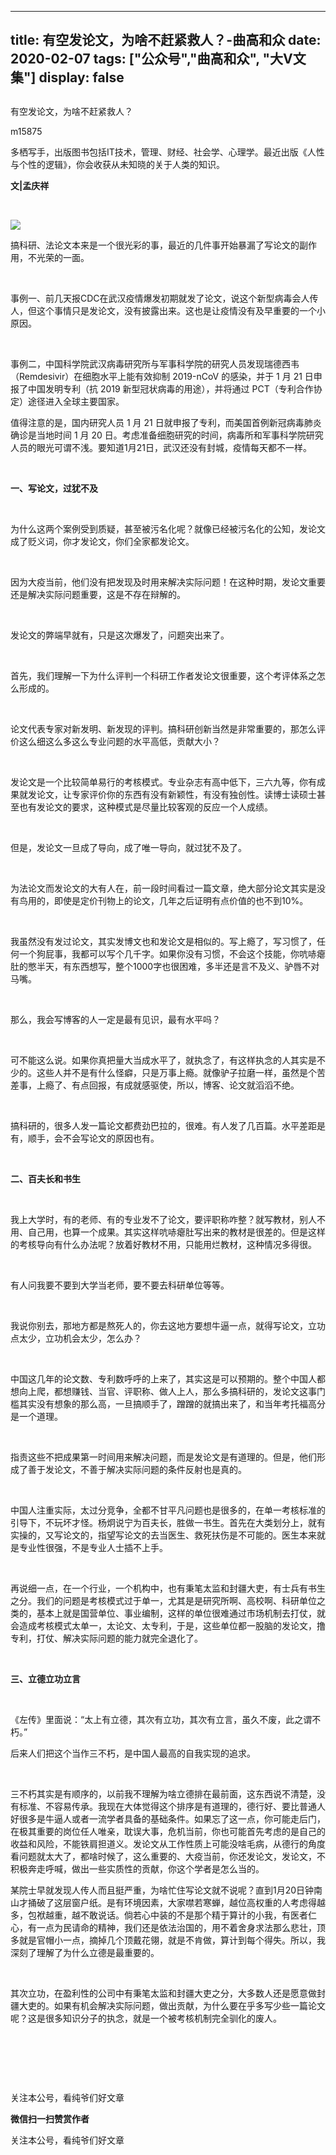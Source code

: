 
---
title:   有空发论文，为啥不赶紧救人？-曲高和众
date: 2020-02-07
tags: ["公众号","曲高和众", "大V文集"]
display: false
---


## 



有空发论文，为啥不赶紧救人？




m15875




多栖写手，出版图书包括IT技术，管理、财经、社会学、心理学。最近出版《人性与个性的逻辑》，你会收获从未知晓的关于人类的知识。


**文|孟庆祥**

&nbsp;

<img class="rich_pages" data-ratio="1" data-s="300,640" src="https://mmbiz.qpic.cn/mmbiz_jpg/fxGMiaL5Zj1jC0fjx4GKr8X1NApqrIGCVRyt07SQsEzwmicChBgZiaNqFZ27mVF2IqqupzCewId16QL4Ylm6mxu7A/640?wx_fmt=jpeg" data-type="jpeg" data-w="500" style=""/>

搞科研、法论文本来是一个很光彩的事，最近的几件事开始暴漏了写论文的副作用，不光荣的一面。

&nbsp;

事例一、前几天报CDC在武汉疫情爆发初期就发了论文，说这个新型病毒会人传人，但这个事情只是发论文，没有披露出来。这也是让疫情没有及早重要的一个小原因。

&nbsp;

事例二，中国科学院武汉病毒研究所与军事科学院的研究人员发现瑞德西韦（Remdesivir）在细胞水平上能有效抑制 2019-nCoV 的感染，并于 1 月 21 日申报了中国发明专利（抗 2019 新型冠状病毒的用途），并将通过 PCT（专利合作协定）途径进入全球主要国家。



值得注意的是，国内研究人员 1 月 21 日就申报了专利，而美国首例新冠病毒肺炎确诊是当地时间 1 月 20 日。考虑准备细胞研究的时间，病毒所和军事科学院研究人员的眼光可谓不浅。要知道1月21日，武汉还没有封城，疫情每天都不一样。

&nbsp;

**一、写论文，过犹不及**

&nbsp;

为什么这两个案例受到质疑，甚至被污名化呢？就像已经被污名化的公知，发论文成了贬义词，你才发论文，你们全家都发论文。

&nbsp;

因为大疫当前，他们没有把发现及时用来解决实际问题！在这种时期，发论文重要还是解决实际问题重要，这是不存在辩解的。

&nbsp;

发论文的弊端早就有，只是这次爆发了，问题突出来了。

&nbsp;

首先，我们理解一下为什么评判一个科研工作者发论文很重要，这个考评体系之怎么形成的。

&nbsp;

论文代表专家对新发明、新发现的评判。搞科研创新当然是非常重要的，那怎么评价这么细这么多这么专业问题的水平高低，贡献大小？

&nbsp;

发论文是一个比较简单易行的考核模式。专业杂志有高中低下，三六九等，你有成果就发论文，让专家评价你的东西有没有新颖性，有没有独创性。读博士读硕士甚至也有发论文的要求，这种模式是尽量比较客观的反应一个人成绩。

&nbsp;

但是，发论文一旦成了导向，成了唯一导向，就过犹不及了。

&nbsp;

为法论文而发论文的大有人在，前一段时间看过一篇文章，绝大部分论文其实是没有鸟用的，即使是定价刊物上的论文，几年之后证明有点价值的也不到10%。

&nbsp;

我虽然没有发过论文，其实发博文也和发论文是相似的。写上瘾了，写习惯了，任何一个狗屁事，我都可以写个几千字。如果你没有习惯，不会这个技能，你吭哧瘪肚的憋半天，有东西想写，整个1000字也很困难，多半还是言不及义、驴唇不对马嘴。

&nbsp;

那么，我会写博客的人一定是最有见识，最有水平吗？

&nbsp;

可不能这么说。如果你真把量大当成水平了，就执念了，有这样执念的人其实是不少的。这些人并不是有什么怪癖，只是万事上瘾。就像驴子拉磨一样，虽然是个苦差事，上瘾了、有点回报，有成就感驱使，所以，博客、论文就滔滔不绝。

&nbsp;

搞科研的，很多人发一篇论文都费劲巴拉的，很难。有人发了几百篇。水平差距是有，顺手，会不会写论文的原因也有。

&nbsp;

**二、百夫长和书生**

&nbsp;

我上大学时，有的老师、有的专业发不了论文，要评职称咋整？就写教材，别人不用、自己用，也算一个成果。其实这样吭哧瘪肚写出来的教材是很差的。但是这样的考核导向有什么办法呢？放着好教材不用，只能用烂教材，这种情况多得很。

&nbsp;

有人问我要不要到大学当老师，要不要去科研单位等等。

&nbsp;

我说你别去，那地方都是熬死人的，你去这地方要想牛逼一点，就得写论文，立功点太少，立功机会太少，怎么办？

&nbsp;

中国这几年的论文数、专利数呼呼的上来了，其实这是可以预期的。整个中国人都想向上爬，都想赚钱、当官、评职称、做人上人，那么多搞科研的，发论文这事门槛其实没有想象的那么高，一旦搞顺手了，蹭蹭的就搞出来了，和当年考托福高分是一个道理。

&nbsp;

指责这些不把成果第一时间用来解决问题，而是发论文是有道理的。但是，他们形成了善于发论文，不善于解决实际问题的条件反射也是真的。

&nbsp;

中国人注重实际，太过分竞争，全都不甘平凡问题也是很多的，在单一考核标准的引导下，不玩坏才怪。杨炯说宁为百夫长，胜做一书生。首先在大类划分上，就有实操的，又写论文的，指望写论文的去当医生、救死扶伤是不可能的。医生本来就是专业性很强，不是专业人士插不上手。

&nbsp;

再说细一点，在一个行业，一个机构中，也有秉笔太监和封疆大吏，有士兵有书生之分。我们的问题是考核模式过于单一，尤其是是研究所啊、高校啊、科研单位之类的，基本上就是国营单位、事业编制，这样的单位很难通过市场机制去打仗，就会造成考核模式太单一，太论文、太专利，于是，这些单位都一股脑的发论文，撸专利，打仗、解决实际问题的能力就完全退化了。

&nbsp;

**三、立德立功立言**

&nbsp;

《左传》里面说：“太上有立德，其次有立功，其次有立言，虽久不废，此之谓不朽。”



后来人们把这个当作三不朽，是中国人最高的自我实现的追求。

&nbsp;

三不朽其实是有顺序的，以前我不理解为啥立德排在最前面，这东西说不清楚，没有标准、不容易传承。我现在大体觉得这个排序是有道理的，德行好、要比普通人好很多是牛逼人或者一流学者具备的基础条件。如果忘了这一点，你可能走后门，在极其重要的岗位任人唯亲，耽误大事，危机当前，你也可能首先考虑的是自己的收益和风险，不能铁肩担道义。发论文从工作性质上可能没啥毛病，从德行的角度看问题就太大了，都啥时候了，这么重要的、大疫当前，你还发论文，发论文，不积极奔走呼喊，做出一些实质性的贡献，你这个学者是怎么当的。



某院士早就发现人传人而且挺严重，为啥忙住写论文就不说呢？直到1月20日钟南山才捅破了这层窗户纸。是有环境因素，大家噤若寒蝉，越位高权重的人考虑得越多，包袱越重，越不敢说话。倘若心中装的不是那个精于算计的小我，有医者仁心，有一点为民请命的精神，我们还是依法治国的，用不着舍身求法那么悲壮，顶多就是官帽小一点，摘掉几个顶戴花翎，就是不肯做，算计到每个得失。所以，我深刻了理解了为什么立德是最重要的。

&nbsp;

其次立功，在盈利性的公司中有秉笔太监和封疆大吏之分，大多数人还是愿意做封疆大吏的。如果有机会解决实际问题，做出贡献，为什么要在乎多写少些一篇论文呢？这是很多知识分子的执念，就是一个被考核机制完全驯化的废人。

&nbsp;

&nbsp;

&nbsp;



关注本公号，看纯爷们好文章


**微信扫一扫赞赏作者**






关注本公号，看纯爷们好文章









